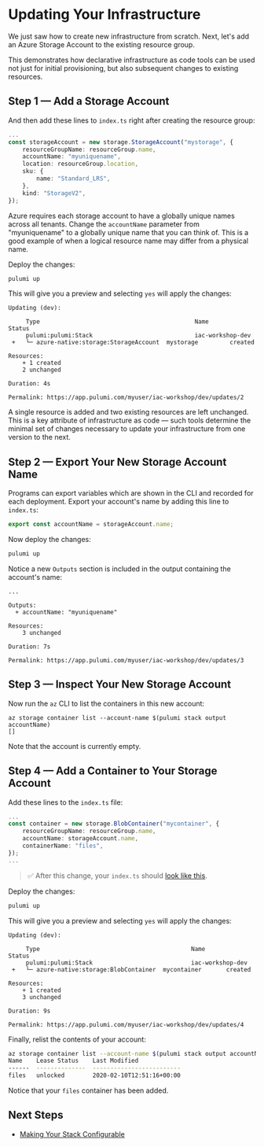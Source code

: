 # Updating Your Infrastructure

We just saw how to create new infrastructure from scratch. Next, let's add an Azure Storage Account to the existing resource group.

This demonstrates how declarative infrastructure as code tools can be used not just for initial provisioning, but also subsequent changes to existing resources.

## Step 1 &mdash; Add a Storage Account

And then add these lines to `index.ts` right after creating the resource group:

```ts
...
const storageAccount = new storage.StorageAccount("mystorage", {
    resourceGroupName: resourceGroup.name,
    accountName: "myuniquename",
    location: resourceGroup.location,
    sku: {
        name: "Standard_LRS",
    },
    kind: "StorageV2",
});
```

Azure requires each storage account to have a globally unique names across all tenants. Change the `accountName` parameter from "myuniquename" to a globally unique name that you can think of. This is a good example of when a logical resource name may differ from a physical name.

Deploy the changes:

```bash
pulumi up
```

This will give you a preview and selecting `yes` will apply the changes:

```
Updating (dev):

     Type                                            Name              Status
     pulumi:pulumi:Stack                             iac-workshop-dev
 +   └─ azure-native:storage:StorageAccount  mystorage         created

Resources:
    + 1 created
    2 unchanged

Duration: 4s

Permalink: https://app.pulumi.com/myuser/iac-workshop/dev/updates/2
```

A single resource is added and two existing resources are left unchanged. This is a key attribute of infrastructure as code &mdash; such tools determine the minimal set of changes necessary to update your infrastructure from one version to the next.

## Step 2 &mdash; Export Your New Storage Account Name

Programs can export variables which are shown in the CLI and recorded for each deployment. Export your account's name by adding this line to `index.ts`:

```ts
export const accountName = storageAccount.name;
```

Now deploy the changes:

```bash
pulumi up
```

Notice a new `Outputs` section is included in the output containing the account's name:

```
...

Outputs:
  + accountName: "myuniquename"

Resources:
    3 unchanged

Duration: 7s

Permalink: https://app.pulumi.com/myuser/iac-workshop/dev/updates/3
```

## Step 3 &mdash; Inspect Your New Storage Account

Now run the `az` CLI to list the containers in this new account:

```
az storage container list --account-name $(pulumi stack output accountName)
[]
```

Note that the account is currently empty.

## Step 4 &mdash; Add a Container to Your Storage Account

Add these lines to the `index.ts` file:

```ts
...
const container = new storage.BlobContainer("mycontainer", {
    resourceGroupName: resourceGroup.name,
    accountName: storageAccount.name,
    containerName: "files",
});
...
```

> :white_check_mark: After this change, your `index.ts` should [look like this](./code/04/index.ts).

Deploy the changes:

```bash
pulumi up
```

This will give you a preview and selecting `yes` will apply the changes:

```
Updating (dev):

     Type                                           Name              Status
     pulumi:pulumi:Stack                            iac-workshop-dev
 +   └─ azure-native:storage:BlobContainer  mycontainer       created

Resources:
    + 1 created
    3 unchanged

Duration: 9s

Permalink: https://app.pulumi.com/myuser/iac-workshop/dev/updates/4
```

Finally, relist the contents of your account:

```bash
az storage container list --account-name $(pulumi stack output accountName) -o table
Name    Lease Status    Last Modified
------  --------------  -------------------------
files   unlocked        2020-02-10T12:51:16+00:00
```

Notice that your `files` container has been added.

## Next Steps

* [Making Your Stack Configurable](./05-making-your-stack-configurable.md)
